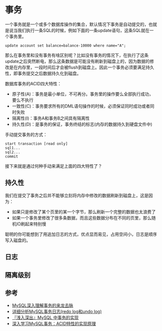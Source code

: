 # 事务

一个事务就是一个或多个数据库操作的集合，默认情况下事务是自动提交的，也就是说当我们执行一条SQL的时候，例如下面的一条update语句，这条SQL就在一个事务里。

```
update account set balance=balance-10000 where name="A";
```

那么在事务里和没有事务有啥区别呢？比如没有事务的情况下，在执行了这条update之后突然断电，那么这条数据是可能没有刷新到磁盘上的，因为数据的修改是在内存里，一段时间后才会被flush到磁盘上。因此一个事务必须要满足持久性，即事务提交之后数据持久化到磁盘。

数据库事务的ACID四大特性：

* 原子性(A)：事务是最小单位，不可再分。事务里的操作要么全部执行成功，要么不执行
* 一致性(C)：事务要求所有的DML语句操作的时候，必须保证同时成功或者同时失败
* 隔离性(I)：事务A和事务B之间具有隔离性
* 持久性(D)：是事务的保证，事务终结的标志(内存的数据持久到硬盘文件中)

手动提交事务的方式：

```
start transaction [read only]
sql1...
sql2...
commit
```

接下来就是通过何种手动来满足上面的四大特性了？

## 持久性

我们在提交了事务之后并不能够立刻将内存中修改的数据刷新到磁盘上，这是因为：

* 如果只是修改了某个页里的某一个字节，那么刷新一个完整的数据也太浪费了
* 如果一个事务里修改了很多条数据，而且这些数据分布在不同的页里，那么随机IO刷起来特别慢

聪明的你可能想到了用追加日志的方式，优点显而易见，占用空间小，日志是顺序写入磁盘的。

## 日志



## 隔离级别



## 参考
* [MySQL深入理解事务的来龙去脉](https://juejin.im/post/5cbc049de51d456e7b372089)
* [详细分析MySQL事务日志(redo log和undo log)](https://juejin.im/entry/5ba0a254e51d450e735e4a1f)
* [『浅入深出』MySQL 中事务的实现](https://draveness.me/mysql-transaction/)
* [深入学习MySQL事务：ACID特性的实现原理](https://www.cnblogs.com/kismetv/p/10331633.html)
